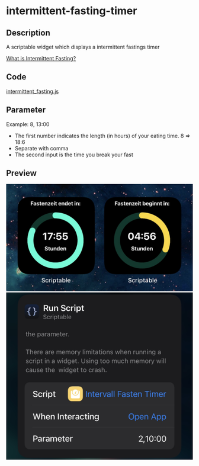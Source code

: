# intermittent-fasting-timer


## Description
A scriptable widget which displays a intermittent fastings timer

[What is Intermittent Fasting?](https://en.wikipedia.org/wiki/Intermittent_fasting) 


## Code
[intermittent_fasting.js](https://github.com/getlabs/intermittent-fasting-timer/blob/main/intermittent_fasting.js)

## Parameter

Example: 8, 13:00

- The first number indicates the length (in hours) of your eating time. 8 => 18:6 
- Separate with comma
- The second input is the time you break your fast


## Preview
![Preview image](https://github.com/getlabs/intermittent-fasting-timer/blob/main/preview.jpg?raw=true)
![Parameter image](https://github.com/getlabs/intermittent-fasting-timer/blob/main/parameter.jpg?raw=true)
